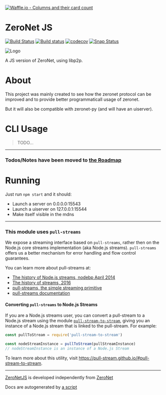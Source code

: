 [![Waffle.io - Columns and their card count](https://badge.waffle.io/ZeroNetJS/zeronet-js.png?columns=all)](https://waffle.io/ZeroNetJS/zeronet-js?utm_source=badge)
# ZeroNet JS
[![Build Status](https://travis-ci.org/ZeroNetJS/zeronet-js.svg?branch=master)](https://travis-ci.org/ZeroNetJS/zeronet-js)
[![Build status](https://ci.appveyor.com/api/projects/status/u5sbs9ofetft3d8c/branch/master?svg=true)](https://ci.appveyor.com/project/mkg20001/zeronet-js/branch/master)
[![codecov](https://codecov.io/gh/ZeroNetJS/zeronet-js/branch/master/graph/badge.svg)](https://codecov.io/gh/ZeroNetJS/zeronet-js)
[![Snap Status](https://build.snapcraft.io/badge/ZeroNetJS/zeronet-js.svg)](https://build.snapcraft.io/user/ZeroNetJS/zeronet-js)

![Logo](https://avatars2.githubusercontent.com/u/30019016?v=4&s=200)


A JS version of ZeroNet, using libp2p.

# About

This project was mainly created to see how the zeronet protocol can be improved and to provide better programmaticall usage of zeronet.

But it will also be compatible with zeronet-py (and will have an uiserver).

# CLI Usage

> TODO...

---

### Todos/Notes have been moved to [the Roadmap](/ROADMAP.md)

# Running

Just run `npm start` and it should:

-   Launch a server on 0.0.0.0:15543
-   Launch a uiserver on 127.0.0.1:15544
-   Make itself visible in the mdns

-----

### This module uses `pull-streams`

We expose a streaming interface based on `pull-streams`, rather then on the Node.js core streams implementation (aka Node.js streams). `pull-streams` offers us a better mechanism for error handling and flow control guarantees.

You can learn more about pull-streams at:

- [The history of Node.js streams, nodebp April 2014](https://www.youtube.com/watch?v=g5ewQEuXjsQ)
- [The history of streams, 2016](http://dominictarr.com/post/145135293917/history-of-streams)
- [pull-streams, the simple streaming primitive](http://dominictarr.com/post/149248845122/pull-streams-pull-streams-are-a-very-simple)
- [pull-streams documentation](https://pull-stream.github.io/)

#### Converting `pull-streams` to Node.js Streams

If you are a Node.js streams user, you can convert a pull-stream to a Node.js stream using the module [`pull-stream-to-stream`](https://github.com/pull-stream/pull-stream-to-stream), giving you an instance of a Node.js stream that is linked to the pull-stream. For example:

```js
const pullToStream = require('pull-stream-to-stream')

const nodeStreamInstance = pullToStream(pullStreamInstance)
// nodeStreamInstance is an instance of a Node.js Stream
```

To learn more about this utility, visit https://pull-stream.github.io/#pull-stream-to-stream.

-----

[ZeroNetJS](https://github.com/ZeroNetJS) is developed independently from [ZeroNet](https://github.com/HelloZeroNet)

Docs are autogenerated by [a script](/docs-gen/lib/index.js?raw=true)
